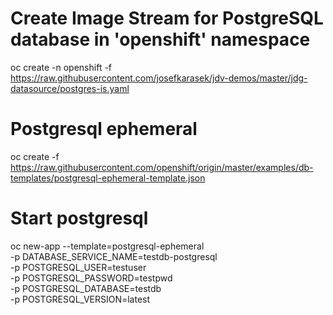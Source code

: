 # Create Image Stream for PostgreSQL database in 'openshift' namespace
oc create -n openshift -f https://raw.githubusercontent.com/josefkarasek/jdv-demos/master/jdg-datasource/postgres-is.yaml
# Postgresql ephemeral
oc create -f https://raw.githubusercontent.com/openshift/origin/master/examples/db-templates/postgresql-ephemeral-template.json

# Start postgresql
oc new-app --template=postgresql-ephemeral \
-p DATABASE_SERVICE_NAME=testdb-postgresql \
-p POSTGRESQL_USER=testuser \
-p POSTGRESQL_PASSWORD=testpwd \
-p POSTGRESQL_DATABASE=testdb \
-p POSTGRESQL_VERSION=latest
